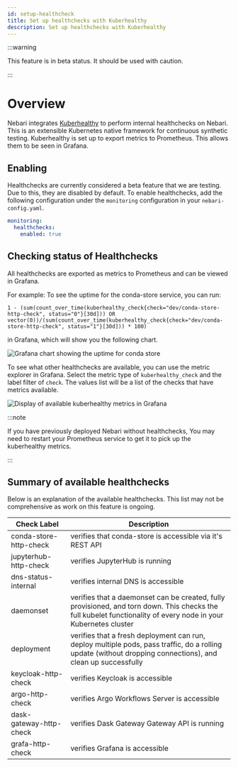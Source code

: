 ```yaml
---
id: setup-healthcheck
title: Set up healthchecks with Kuberhealthy
description: Set up healthchecks with Kuberhealthy
---
```


:::warning

This feature is in beta status. It should be used with caution.

:::

# Overview

Nebari integrates [Kuberhealthy](https://kuberhealthy.github.io/kuberhealthy/) to perform internal healthchecks on Nebari. This is an extensible Kubernetes native framework for continuous synthetic testing. Kuberhealthy is set up to export metrics to Prometheus. This allows them to be seen in Grafana.

## Enabling

Healthchecks are currently considered a beta feature that we are testing. Due to this, they are disabled by default. To enable healthchecks, add the following configuration under the `monitoring` configuration in your `nebari-config.yaml`.

```yaml
monitoring:
  healthchecks:
    enabled: true
```

## Checking status of Healthchecks

All healthchecks are exported as metrics to Prometheus and can be viewed in Grafana.

For example: To see the uptime for the conda-store service, you can run:

```
1 - (sum(count_over_time(kuberhealthy_check{check="dev/conda-store-http-check", status="0"}[30d])) OR vector(0))/(sum(count_over_time(kuberhealthy_check{check="dev/conda-store-http-check", status="1"}[30d])) * 100)
```

in Grafana, which will show you the following chart.

![Grafana chart showing the uptime for conda store](/img/how-tos/nebari-healthchecks.png)

To see what other healthchecks are available, you can use the metric explorer in Grafana. Select the metric type of `kuberhealthy_check` and the label filter of `check`. The values list will be a list of the checks that
have metrics available.

![Display of available kuberhealthy metrics in Grafana](/img/how-tos/nebari-healthchecks1.png)

:::note

If you have previously deployed Nebari without healthchecks, You may need to restart your Prometheus service to get it to pick up the kuberhealthy metrics.

:::

## Summary of available healthchecks

Below is an explanation of the available healthchecks. This list may not be comprehensive as work on this feature is ongoing.

| <div style={{width:180}}>Check Label</div> | Description                                                                                                                                                     |
| ------------------------------------------ | --------------------------------------------------------------------------------------------------------------------------------------------------------------- |
| conda-store-http-check                     | verifies that conda-store is accessible via it's REST API                                                                                                       |
| jupyterhub-http-check                      | verifies JupyterHub is running                                                                                                                                  |
| dns-status-internal                        | verifies internal DNS is accessible                                                                                                                             |
| daemonset                                  | verifies that a daemonset can be created, fully provisioned, and torn down. This checks the full kubelet functionality of every node in your Kubernetes cluster |
| deployment                                 | verifies that a fresh deployment can run, deploy multiple pods, pass traffic, do a rolling update (without dropping connections), and clean up successfully     |
| keycloak-http-check                        | verifies Keycloak is accessible                                                                                                                                 |
| argo-http-check                            | verifies Argo Workflows Server is accessible                                                                                                                    |
| dask-gateway-http-check                    | verifies Dask Gateway Gateway API is running                                                                                                                    |
| grafa-http-check                           | verifies Grafana is accessible                                                                                                                                  |
